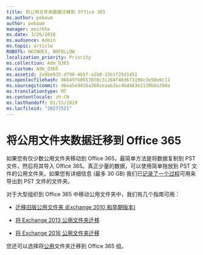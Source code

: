 ```yaml
---
title: 将公用文件夹数据迁移到 Office 365
ms.author: pebaum
author: pebaum
manager: mnirkhe
ms.date: 3/26/2018
ms.audience: Admin
ms.topic: article
ROBOTS: NOINDEX, NOFOLLOW
localization_priority: Priority
ms.collection: Adm_O365
ms.custom: Adm_O365
ms.assetid: 2a9be935-d798-4b5f-a1b8-15b1f25d1451
ms.openlocfilehash: 06b49f60657070c3c284f46d673190c3e50e6c11
ms.sourcegitcommit: d6ea5e9458a2b8ceaab3ac4bd483e1130b9a398a
ms.translationtype: MT
ms.contentlocale: zh-CN
ms.lasthandoff: 01/15/2019
ms.locfileid: "28277521"
---
```

# <a name="migrate-public-folder-data-to-office-365"></a>将公用文件夹数据迁移到 Office 365

如果您有仅少数公用文件夹移动到 Office 365，最简单方法是将数据复制到 PST 文件，然后将其导入 Office 365。真正少量的数据，可以使用简单拖放到 PST 文件的公用文件夹。如果您有详细信息 (最多 30 GB) 我们已[记录了一个过程](https://technet.microsoft.com/en-us/library/dn874017%28v=exchg.150%29.aspx#PSTMigrate)可用来导出到 PST 文件的文件夹。 
  
对于大型组织到 Office 365 中移动公用文件夹中，我们有几个指南可用：
  
- [迁移旧版公用文件夹 (Exchange 2010 和早期版本)](https://technet.microsoft.com/en-us/library/dn874017%28v=exchg.150%29.aspx)
    
- [将 Exchange 2013 公用文件夹迁移](https://technet.microsoft.com/en-us/library/mt798260%28v=exchg.150%29.aspx)
    
- [将 Exchange 2016 公用文件夹迁移](https://technet.microsoft.com/en-us/library/mt798260%28v=exchg.160%29.aspx)
    
您还可以选择将[公用](https://technet.microsoft.com/library/mt843872%28v=exchg.150%29.aspx)文件夹迁移到 Office 365 组。
  

